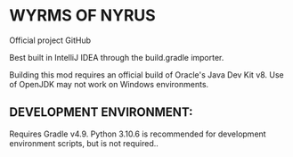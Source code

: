 # WYRMS OF NYRUS
Official project GitHub


Best built in IntelliJ IDEA through the build.gradle importer.

Building this mod requires an official build of Oracle's Java Dev Kit v8. Use of OpenJDK may not work on Windows environments.

## DEVELOPMENT ENVIRONMENT:

Requires Gradle v4.9. Python 3.10.6 is recommended for development environment scripts, but is not required..